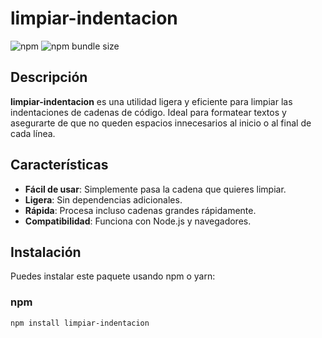 # limpiar-indentacion

![npm](https://img.shields.io/npm/v/limpiar-indentacion?color=%2334D058&style=for-the-badge)
![npm bundle size](https://img.shields.io/bundlephobia/minzip/limpiar-indentacion?style=for-the-badge)

## Descripción

**limpiar-indentacion** es una utilidad ligera y eficiente para limpiar las indentaciones de cadenas de código. Ideal para formatear textos y asegurarte de que no queden espacios innecesarios al inicio o al final de cada línea.

## Características

- **Fácil de usar**: Simplemente pasa la cadena que quieres limpiar.
- **Ligera**: Sin dependencias adicionales.
- **Rápida**: Procesa incluso cadenas grandes rápidamente.
- **Compatibilidad**: Funciona con Node.js y navegadores.

## Instalación

Puedes instalar este paquete usando npm o yarn:

### npm

```sh
npm install limpiar-indentacion
